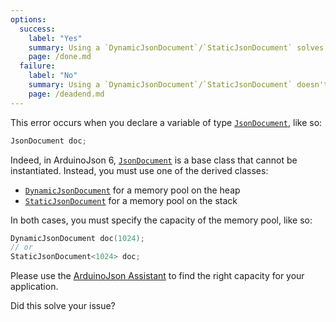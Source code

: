 ```yaml
---
options:
  success:
    label: "Yes"
    summary: Using a `DynamicJsonDocument`/`StaticJsonDocument` solves the issue
    page: /done.md
  failure:
    label: "No"
    summary: Using a `DynamicJsonDocument`/`StaticJsonDocument` doesn't solve the issue
    page: /deadend.md
---
```


This error occurs when you declare a variable of type [`JsonDocument`](/v6/api/jsondocument/), like so:

```c++
JsonDocument doc;
```

Indeed, in ArduinoJson 6, [`JsonDocument`](/v6/api/jsondocument/) is a base class that cannot be instantiated.
Instead, you must use one of the derived classes:

- [`DynamicJsonDocument`](/v6/api/dynamicjsondocument/) for a memory pool on the heap
- [`StaticJsonDocument`](/v6/api/staticjsondocument/) for a memory pool on the stack

In both cases, you must specify the capacity of the memory pool, like so:

```c++
DynamicJsonDocument doc(1024);
// or
StaticJsonDocument<1024> doc;
```

Please use the [ArduinoJson Assistant](/v6/assistant/) to find the right capacity for your application.

Did this solve your issue?
